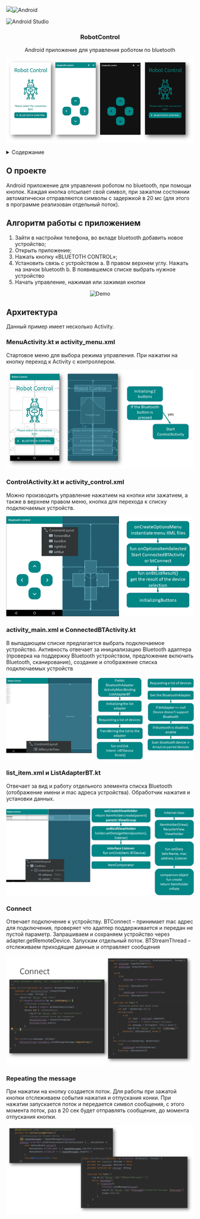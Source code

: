 
<img src="https://img.shields.io/badge/kotlin-%230095D5.svg?&style=for-the-badge&logo=kotlin&logoColor=white"/>![Android](https://img.shields.io/badge/Android-3DDC84?style=for-the-badge&logo=android&logoColor=white)

![Android Studio](https://img.shields.io/badge/Android%20Studio-3DDC84.svg?style=for-the-badge&logo=android-studio&logoColor=white)

<h3 align="center">RobotControl</h3>
<p align="center">
Android приложение для управления роботом по bluetooth
</p>

<div align="center">

![Application view](https://github.com/SkorEgor/picturesgifs-for-readme/blob/RobotControl/RobotControl/1.1.png)

</div>
<details>
  <summary>Содержание</summary>
  <ol>
    <li><a href="#О-проекте">О проекте</a></li>
    <li><a href="#Алгоритм-работы-с-приложением">Алгоритм работы с приложением</a></li>
    <li><a href="#Архитектура">Архитектура</a></li>
    <li><a href="#MenuActivity.kt-и-activity_menu.xml">MenuActivity.kt и activity_menu.xml</a></li>
    <li><a href="#ControlActivity.kt-и-activity_control.xml">ControlActivity.kt и activity_control.xml</a></li>
    <li><a href="#activity_main.xml-и-ConnectedBTActivity.kt">activity_main.xml и ConnectedBTActivity.kt</a></li>
    <li><a href="#list_item.xml-и-ListAdapterBT.kt">list_item.xml и ListAdapterBT.kt</a></li>
    <li><a href="#Connect">Connect</a></li>
    <li><a href="#Repeating-the-message">Repeating the message</a></li>
  </ol>
</details>


## О проекте
Android приложение для управления роботом по bluetooth, при помощи кнопок.
Каждая кнопка отсылает свой символ, при зажатом состоянии автоматически отправляются символы с задержкой в 20 мс (для этого в программе реализован отдельный поток).




## Алгоритм работы с приложением
1)	Зайти в настройки телефона, во вкладе bluetooth добавить новое устройство;
2)	Открыть приложение;
3)	Нажать кнопку «BLUETOTH CONTROL»;
4)	Установить связь с устройством
a.	В правом верхнем углу. Нажать на значок bluetooth
b.	В появившемся списке выбрать нужное устройство
5)	Начать управление, нажимая или зажимая кнопки


<div align="center">

![Demo](https://github.com/SkorEgor/picturesgifs-for-readme/blob/RobotControl/RobotControl/robot.gif)
</div>

## Архитектура
Данный пример имеет несколько Activity. 

### MenuActivity.kt и activity_menu.xml
Стартовое меню для выбора режима управления. При нажатии на кнопку переход к Activity с контроллером. 

<div align="center">

![3_MenuActivity.png](https://github.com/SkorEgor/picturesgifs-for-readme/blob/RobotControl/RobotControl/3_MenuActivity.png)
</div>

### ControlActivity.kt и activity_control.xml
Можно производить управление нажатием на кнопки или зажатием, а также в верхнем правом меню, кнопка для перехода к списку подключаемых устройств.

<div align="center">

![6_ControlActivity.png](https://github.com/SkorEgor/picturesgifs-for-readme/blob/RobotControl/RobotControl/6_ControlActivity.png)
</div>

### activity_main.xml и ConnectedBTActivity.kt
В выпадающем списке предлагается выбрать подключаемое устройство. Активность отвечает за инициализацию Bluetooth адаптера (проверка на поддержку Bluetooth устройством, предложение включить Bluetooth, сканирование), создание и отображение списка подключаемых устройств 

<div align="center">

![4_activity_main.png](https://github.com/SkorEgor/picturesgifs-for-readme/blob/RobotControl/RobotControl/4_activity_main.png)
</div>

### list_item.xml и ListAdapterBT.kt
Отвечает за вид и работу отдельного элемента списка Bluetooth (отображение имени и mac адреса устройства). Обработчик нажатия и установки данных.

<div align="center">

![5_list_item.png](https://github.com/SkorEgor/picturesgifs-for-readme/blob/RobotControl/RobotControl/5_list_item.png)
</div>


### Connect
Отвечает подключение к устройству.
BTConnect – принимает mac адрес для подключения, проверяет что адаптер поддерживается и передан не пустой параметр. Запрашиваем и сохраняем устройство  через adapter.getRemoteDevice. Запускам отдельный поток.
BTStreamThread – отслеживаем приходящие данные и отправляет сообщения


<div align="center">

![8_Connect.png](https://github.com/SkorEgor/picturesgifs-for-readme/blob/RobotControl/RobotControl/8_Connect.png)
</div>


### Repeating the message
При нажатии на кнопку создается поток. Для работы при зажатой кнопки отслеживаем события нажатия и отпускания конки. При нажатии запускается поток и передается символ сообщения, с этого момента поток, раз в 20 сек будет отправлять сообщение, до момента отпускания кнопки. 

<div align="center">

![7_Repeating the message](https://github.com/SkorEgor/picturesgifs-for-readme/blob/RobotControl/RobotControl/7_Repeating%20the%20message.png)
</div>

